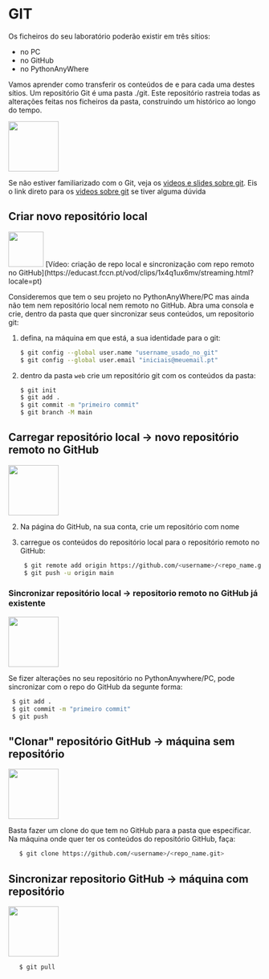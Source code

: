 # GIT
Os ficheiros do seu laboratório poderão existir em três sítios: 
* no PC
* no GitHub 
* no PythonAnyWhere

Vamos aprender como transferir os conteúdos de e para cada uma destes sítios. Um repositório Git é uma pasta ./git. Este repositório rastreia todas as alterações feitas nos ficheiros da pasta, construindo um histórico ao longo do tempo.

<img src="https://user-images.githubusercontent.com/42048382/221050972-e514079d-a572-43d9-bd39-0b5566321e34.png" width="100px">


Se não estiver familiarizado com o Git, veja os [videos e slides sobre git](https://moodle.ensinolusofona.pt/course/view.php?id=9482#section-3). Eis o link direto para os [videos sobre git](https://educast.fccn.pt/vod/channels/1pc3vu3zkk?locale=pt) se tiver alguma dúvida

## Criar novo repositório local
<img src="https://user-images.githubusercontent.com/42048382/221045249-00bfaf04-7898-4829-bd67-947ae4f349f3.png" width="70px">
[Vídeo: criação de repo local e sincronização com repo remoto no GitHub](https://educast.fccn.pt/vod/clips/1x4q1ux6mv/streaming.html?locale=pt)

Consideremos que tem o seu projeto no PythonAnyWhere/PC mas ainda não tem nem repositório local nem remoto no GitHub. Abra uma consola e crie, dentro da pasta que quer sincronizar seus conteúdos, um repositorio git:

1. defina, na máquina em que está, a sua identidade para o git:
    ```Bash
    $ git config --global user.name "username_usado_no_git"
    $ git config --global user.email "iniciais@meuemail.pt"
    ```

2. dentro da pasta `web` crie um repositório git com os conteúdos da pasta:
    ```Bash
    $ git init
    $ git add .
    $ git commit -m "primeiro commit"
    $ git branch -M main
    ```
     
## Carregar repositório local &rarr; novo repositório remoto no GitHub
<img src="https://user-images.githubusercontent.com/42048382/221045425-cdfb2233-5338-429d-9fdb-e5c10cc2c172.png" width="100px">

2. Na página do GitHub, na sua conta, crie um repositório com nome <numeroAluno-pw-labs>

3. carregue os conteúdos do repositório local para o repositório remoto no GitHub:
   ```Bash
    $ git remote add origin https://github.com/<username>/<repo_name.git>
    $ git push -u origin main
   ```   

### Sincronizar repositório local &rarr; repositorio remoto no GitHub já existente
<img src="https://user-images.githubusercontent.com/42048382/221045425-cdfb2233-5338-429d-9fdb-e5c10cc2c172.png" width="100px">
    
Se fizer alterações no seu repositório no PythonAnywhere/PC, pode sincronizar com o repo do GitHub da segunte forma:
   ```Bash
    $ git add .
    $ git commit -m "primeiro commit"
    $ git push
   ```
        
## "Clonar" repositório GitHub &rarr; máquina sem repositório
<img src="https://user-images.githubusercontent.com/42048382/221045530-175d4ee3-0c9c-4513-ab9d-cd2900987236.png" width="100px">

Basta fazer um clone do que tem no GitHub para a pasta que especificar. Na máquina onde quer ter os conteúdos do repositório GitHub, faça:

```Bash
   $ git clone https://github.com/<username>/<repo_name.git>
   ```   
   
## Sincronizar repositorio GitHub &rarr; máquina com repositório 
<img src="https://user-images.githubusercontent.com/42048382/221045571-36ea2212-dc4b-491e-bd4c-565969d8324c.png" width="100px">
    
```Bash
   $ git pull
   ```
        
